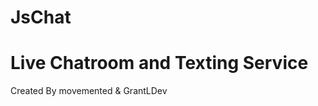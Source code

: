 <h1> JsChat </h1>
<h1> Live Chatroom and Texting Service </h1>
<p1> Created By movemented & GrantLDev </p1>
